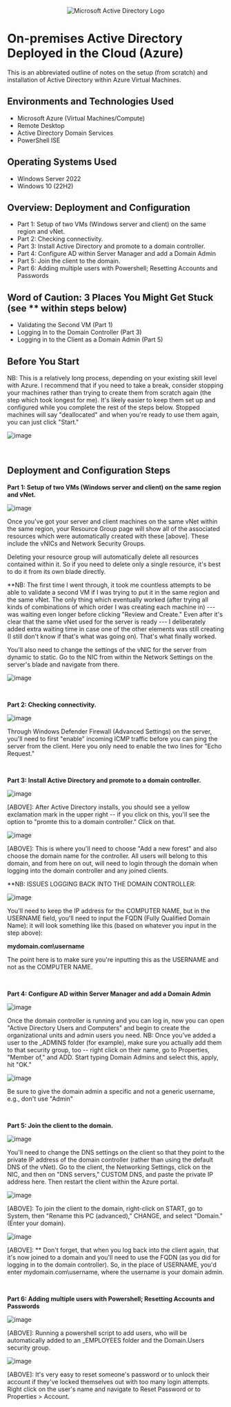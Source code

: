 <p align="center">
<img src="https://i.imgur.com/pU5A58S.png" alt="Microsoft Active Directory Logo"/>
</p>

<h1>On-premises Active Directory Deployed in the Cloud (Azure)</h1>
This is an abbreviated outline of notes on the setup (from scratch) and installation of Active Directory within Azure Virtual Machines.<br />


<h2>Environments and Technologies Used</h2>

- Microsoft Azure (Virtual Machines/Compute)
- Remote Desktop
- Active Directory Domain Services
- PowerShell ISE

<h2>Operating Systems Used </h2>

- Windows Server 2022
- Windows 10 (22H2)

<h2>Overview: Deployment and Configuration </h2>

- Part 1: Setup of two VMs (Windows server and client) on the same region and vNet.
- Part 2: Checking connectivity.
- Part 3: Install Active Directory and promote to a domain controller.
- Part 4: Configure AD within Server Manager and add a Domain Admin
- Part 5: Join the client to the domain.
- Part 6: Adding multiple users with Powershell; Resetting Accounts and Passwords

<h2>Word of Caution: 3 Places You Might Get Stuck (see ** within steps below) </h2>

- Validating the Second VM (Part 1)
- Logging In to the Domain Controller (Part 3)
- Logging in to the Client as a Domain Admin (Part 5)

<h2>Before You Start</h2>

<p>
NB: This is a relatively long process, depending on your existing skill level with Azure. 
I recommend that if you need to take a break, consider stopping your machines rather than trying to create them from scratch again (the step which took longest for me).
It's likely easier to keep them set up and configured while you complete the rest of the steps below. Stopped machines will say "deallocated" and when you're ready to use them again, you can just click "Start."
</p>

![image](https://github.com/lcccodes/configure-ad/assets/171904823/ea3de6af-1b0d-4659-bbaf-d798df0d6bf2)


<br />
  
<h2>Deployment and Configuration Steps</h2>

<b>Part 1: Setup of two VMs (Windows server and client) on the same region and vNet.</b>
<p>

  ![image](https://github.com/lcccodes/configure-ad/assets/171904823/84e26543-c927-4985-ab01-1822238f46d2)

</p>
<p>
Once you've got your server and client machines on the same vNet within the same region, your Resource Group page will show all of the associated resources which were automatically created with these [above]. These include the vNICs and Network Security Groups.

Deleting your resource group will automatically delete all resources contained within it. So if you need to delete only a single resource, it's best to do it from its own blade directly.
<p>
**NB: The first time I went through, it took me countless attempts to be able to validate a second VM if I was trying to put it in the same region and the same vNet. The only thing which eventually worked (after trying all kinds of combinations of which order I was creating each machine in) --- was waiting even longer before clicking "Review and Create." Even after it's clear that the same vNet used for the server is ready --- I deliberately added extra waiting time in case one of the other elements was still creating (I still don't know if that's what was going on). That's what finally worked.
</p>
You'll also need to change the settings of the vNIC for the server from dynamic to static. Go to the NIC from within the Network Settings on the server's blade and navigate from there.<p></p>


![image](https://github.com/lcccodes/configure-ad/assets/171904823/ecbac8f6-e776-4af9-a77d-49ba57fa5551)

</p>
<br />


<b>Part 2: Checking connectivity.</b>
<p>

  ![image](https://github.com/lcccodes/configure-ad/assets/171904823/2f645421-5f75-4d02-ab86-41b9cbdefea0)

</p>
<p>
Through Windows Defender Firewall (Advanced Settings) on the server, you'll need to first "enable" incoming ICMP traffic before you can ping the server from the client. Here you only need to enable the two lines for "Echo Request."
</p>
<br />


<b>Part 3: Install Active Directory and promote to a domain controller.</b>
<p>

  ![image](https://github.com/lcccodes/configure-ad/assets/171904823/1ca6c8df-2291-4bb7-95ec-0194f36fcb72)

</p>
<p>
[ABOVE]: After Active Directory installs, you should see a yellow exclamation mark in the upper right -- if you click on this, you'll see the option to "promte this to a domain controller." Click on that.
</p>
<p>

![image](https://github.com/lcccodes/configure-ad/assets/171904823/aae613cc-efc0-41e9-afec-4f085257b34a)


</p>
<p>
[ABOVE]: This is where you'll need to choose "Add a new forest" and also choose the domain name for the controller. All users will belong to this domain, and from here on out, will need to login through the domain when logging into the domain controller and any joined clients.

**NB: ISSUES LOGGING BACK INTO THE DOMAIN CONTROLLER:
</p>
<p>
  
  ![image](https://github.com/lcccodes/configure-ad/assets/171904823/0b9dade2-1ac6-4e3a-9313-d9da0a0b9066)


</p>
<p>
You'll need to keep the IP address for the COMPUTER NAME, but in the USERNAME field, you'll need to input the FQDN (Fully Qualified Domain Name): it will look something like this (based on whatever you input in the step above):

<b>mydomain.com\username</b>

The point here is to make sure you're inputting this as the USERNAME and not as the COMPUTER NAME.
</p>
<br />


<b>Part 4: Configure AD within Server Manager and add a Domain Admin</b>
<p>

  ![image](https://github.com/lcccodes/configure-ad/assets/171904823/a7181f7b-12fc-49d2-bc19-a076546dc46b)

</p>
<p>
Once the domain controller is running and you can log in, now you can open "Active Directory Users and Computers" and begin to create the organizational units and admin users you need.
NB: Once you've added a user to the _ADMINS folder (for example), make sure you actually add them to that security group, too -- right click on their name, go to Properties, "Member of," and ADD. Start typing Domain Admins and select this, apply, hit "OK."
</p>
<p>

  ![image](https://github.com/lcccodes/configure-ad/assets/171904823/9215f7d6-91aa-49be-a2d6-7a015409d9e0)

</p>
<p>
Be sure to give the domain admin a specific and not a generic username, e.g., don't use "Admin"
</p>
<br />


<b>Part 5: Join the client to the domain.</b>
<p>

  ![image](https://github.com/lcccodes/configure-ad/assets/171904823/14bece98-fb6d-434a-b5a7-9679667ee11c)

</p>
<p>
You'll need to change the DNS settings on the client so that they point to the private IP address of the domain controller (rather than using the default DNS of the vNet). Go to the client, the Networking Settings, click on the NIC, and then on "DNS servers," CUSTOM DNS, and paste the private IP address here. Then restart the client within the Azure portal.
</p>
<p>

  ![image](https://github.com/lcccodes/configure-ad/assets/171904823/f92a378c-da3a-429d-aeec-e0fb4846537e)

</p>
<p>
[ABOVE]: To join the client to the domain, right-click on START, go to System, then "Rename this PC (advanced)," CHANGE, and select "Domain." (Enter your domain).
</p>
<p>

  ![image](https://github.com/lcccodes/configure-ad/assets/171904823/54b8c87a-ae98-4c54-a68d-e767229bf3ac)

</p>
<p>
[ABOVE]: ** Don't forget, that when you log back into the client again, that it's now joined to a domain and you'll need to use the FQDN (as you did for logging in to the domain controller). So, in the place of USERNAME, you'd enter mydomain.com\username, where the username is your domain admin.
</p>
<br />


<b>Part 6: Adding multiple users with Powershell; Resetting Accounts and Passwords</b>
<p>

  ![image](https://github.com/lcccodes/configure-ad/assets/171904823/b94a2400-82fb-4a68-ac35-12e06fc28281)

</p>
<p>
[ABOVE]: Running a powershell script to add users, who will be automatically added to an _EMPLOYEES folder and the Domain.Users security group.
</p><p>

![image](https://github.com/lcccodes/configure-ad/assets/171904823/b85c3e0d-aca8-47b3-8cc3-5b1642ae90e3)


</p>
<p>
[ABOVE]: It's very easy to reset someone's password or to unlock their account if they've locked themselves out with too many login attempts. Right click on the user's name and navigate to Reset Password or to Properties > Account.
</p>
<br />
